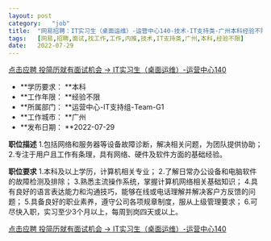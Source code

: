 ```yaml
---
layout:	post
category:	"job"
title:	"网易招聘：IT实习生（桌面运维）-运营中心140-技术-IT支持类-广州本科经验不限"
tags:	[网易,招聘,面试,找工作,工作,内推,技术,IT支持类,广州,本科,经验不限]
date:	2022-07-29
---
```


[点击应聘 投简历就有面试机会 -> IT实习生（桌面运维）-运营中心140](http://mobile.bole.netease.com/bole/boleDetail?id=30168&employeeId=346f03c3cda5f04c&key=all)



- **学历要求： **本科
- **工作年限： **经验不限
- **所属部门： **运营中心-IT支持组-Team-G1
- **工作城市： **广州
- **发布日期： **2022-07-29



**职位描述**
1.包括网络和服务器等设备故障诊断，解决相关问题，为团队提供协助；
2.专注于用户且工作有条理，具有网络、硬件及软件方面的基础经验。



**职位要求**
1.本科及以上学历，计算机相关专业；
2.了解日常办公设备和电脑软件的故障检测及排除；
3.熟悉主流操作系统，掌握计算机网络相关基础知识；
4.具有良好的语言表达能力和沟通技巧，能够在线或电话理解并解决客户方反馈的问题；
5.具备良好的职业素养，遵守公司各项规章制度，服从上级管理要求；
6.可尽快入职，实习至少3个月以上，每周到岗四天或以上。



[点击应聘 投简历就有面试机会 -> IT实习生（桌面运维）-运营中心140](http://mobile.bole.netease.com/bole/boleDetail?id=30168&employeeId=346f03c3cda5f04c&key=all)